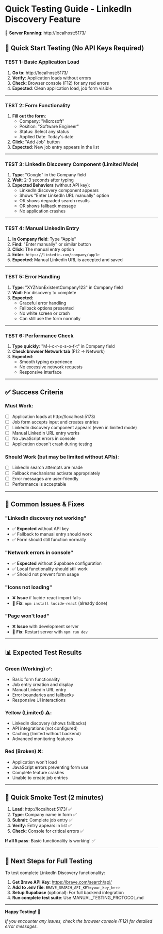 # Quick Testing Guide - LinkedIn Discovery Feature

🚀 **Server Running**: http://localhost:5173/

## 🎯 Quick Start Testing (No API Keys Required)

### **TEST 1: Basic Application Load**
1. **Go to**: http://localhost:5173/
2. **Verify**: Application loads without errors
3. **Check**: Browser console (F12) for any red errors
4. **Expected**: Clean application load, job form visible

---

### **TEST 2: Form Functionality** 
1. **Fill out the form**:
   - Company: "Microsoft"
   - Position: "Software Engineer" 
   - Status: Select any status
   - Applied Date: Today's date
2. **Click**: "Add Job" button
3. **Expected**: New job entry appears in the list

---

### **TEST 3: LinkedIn Discovery Component (Limited Mode)**
1. **Type**: "Google" in the Company field
2. **Wait**: 2-3 seconds after typing
3. **Expected Behaviors** (without API key):
   - LinkedIn discovery component appears
   - Shows "Enter LinkedIn URL manually" option
   - OR shows degraded search results
   - OR shows fallback message
   - No application crashes

---

### **TEST 4: Manual LinkedIn Entry**
1. **In Company field**: Type "Apple"
2. **Find**: "Enter manually" or similar button
3. **Click**: The manual entry option
4. **Enter**: `https://linkedin.com/company/apple`
5. **Expected**: Manual LinkedIn URL is accepted and saved

---

### **TEST 5: Error Handling**
1. **Type**: "XYZNonExistentCompany123" in Company field
2. **Wait**: For discovery to complete
3. **Expected**: 
   - Graceful error handling
   - Fallback options presented
   - No white screen or crash
   - Can still use the form normally

---

### **TEST 6: Performance Check**
1. **Type quickly**: "M-i-c-r-o-s-o-f-t" in Company field
2. **Check browser Network tab** (F12 → Network)
3. **Expected**:
   - Smooth typing experience
   - No excessive network requests
   - Responsive interface

---

## ✅ Success Criteria

### **Must Work**:
- [ ] Application loads at http://localhost:5173/
- [ ] Job form accepts input and creates entries
- [ ] LinkedIn discovery component appears (even in limited mode)
- [ ] Manual LinkedIn URL entry works
- [ ] No JavaScript errors in console
- [ ] Application doesn't crash during testing

### **Should Work** (but may be limited without APIs):
- [ ] LinkedIn search attempts are made
- [ ] Fallback mechanisms activate appropriately
- [ ] Error messages are user-friendly
- [ ] Performance is acceptable

---

## 🐛 Common Issues & Fixes

### **"LinkedIn discovery not working"**
- ✅ **Expected** without API key
- ✅ Fallback to manual entry should work
- ✅ Form should still function normally

### **"Network errors in console"**
- ✅ **Expected** without Supabase configuration
- ✅ Local functionality should still work
- ✅ Should not prevent form usage

### **"Icons not loading"**
- ❌ **Issue** if lucide-react import fails
- 🔧 **Fix**: `npm install lucide-react` (already done)

### **"Page won't load"**
- ❌ **Issue** with development server
- 🔧 **Fix**: Restart server with `npm run dev`

---

## 📊 Expected Test Results

### **Green (Working) ✅**:
- Basic form functionality
- Job entry creation and display  
- Manual LinkedIn URL entry
- Error boundaries and fallbacks
- Responsive UI interactions

### **Yellow (Limited) ⚠️**:
- LinkedIn discovery (shows fallbacks)
- API integrations (not configured)
- Caching (limited without backend)
- Advanced monitoring features

### **Red (Broken) ❌**:
- Application won't load
- JavaScript errors preventing form use
- Complete feature crashes
- Unable to create job entries

---

## 🎯 Quick Smoke Test (2 minutes)

1. **Load**: http://localhost:5173/ ✅
2. **Type**: Company name in form ✅  
3. **Submit**: Complete job entry ✅
4. **Verify**: Entry appears in list ✅
5. **Check**: Console for critical errors ✅

**If all 5 pass**: Basic functionality is working! ✅

---

## 🚀 Next Steps for Full Testing

To test complete LinkedIn Discovery functionality:

1. **Get Brave API Key**: https://brave.com/search/api/
2. **Add to .env file**: `BRAVE_SEARCH_API_KEY=your_key_here`
3. **Setup Supabase** (optional): For full backend integration
4. **Run complete test suite**: Use MANUAL_TESTING_PROTOCOL.md

---

**Happy Testing!** 🎉

*If you encounter any issues, check the browser console (F12) for detailed error messages.*